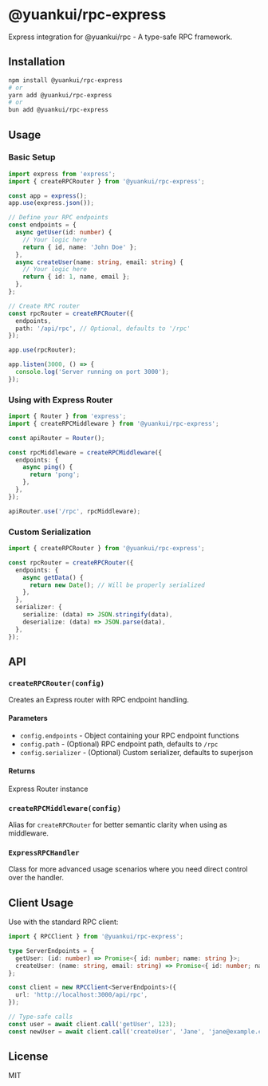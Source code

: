 # @yuankui/rpc-express

Express integration for @yuankui/rpc - A type-safe RPC framework.

## Installation

```bash
npm install @yuankui/rpc-express
# or
yarn add @yuankui/rpc-express
# or
bun add @yuankui/rpc-express
```

## Usage

### Basic Setup

```typescript
import express from 'express';
import { createRPCRouter } from '@yuankui/rpc-express';

const app = express();
app.use(express.json());

// Define your RPC endpoints
const endpoints = {
  async getUser(id: number) {
    // Your logic here
    return { id, name: 'John Doe' };
  },
  async createUser(name: string, email: string) {
    // Your logic here
    return { id: 1, name, email };
  },
};

// Create RPC router
const rpcRouter = createRPCRouter({
  endpoints,
  path: '/api/rpc', // Optional, defaults to '/rpc'
});

app.use(rpcRouter);

app.listen(3000, () => {
  console.log('Server running on port 3000');
});
```

### Using with Express Router

```typescript
import { Router } from 'express';
import { createRPCMiddleware } from '@yuankui/rpc-express';

const apiRouter = Router();

const rpcMiddleware = createRPCMiddleware({
  endpoints: {
    async ping() {
      return 'pong';
    },
  },
});

apiRouter.use('/rpc', rpcMiddleware);
```

### Custom Serialization

```typescript
import { createRPCRouter } from '@yuankui/rpc-express';

const rpcRouter = createRPCRouter({
  endpoints: {
    async getData() {
      return new Date(); // Will be properly serialized
    },
  },
  serializer: {
    serialize: (data) => JSON.stringify(data),
    deserialize: (data) => JSON.parse(data),
  },
});
```

## API

### `createRPCRouter(config)`

Creates an Express router with RPC endpoint handling.

#### Parameters

- `config.endpoints` - Object containing your RPC endpoint functions
- `config.path` - (Optional) RPC endpoint path, defaults to `/rpc`
- `config.serializer` - (Optional) Custom serializer, defaults to superjson

#### Returns

Express Router instance

### `createRPCMiddleware(config)`

Alias for `createRPCRouter` for better semantic clarity when using as middleware.

### `ExpressRPCHandler`

Class for more advanced usage scenarios where you need direct control over the handler.

## Client Usage

Use with the standard RPC client:

```typescript
import { RPCClient } from '@yuankui/rpc-express';

type ServerEndpoints = {
  getUser: (id: number) => Promise<{ id: number; name: string }>;
  createUser: (name: string, email: string) => Promise<{ id: number; name: string; email: string }>;
};

const client = new RPCClient<ServerEndpoints>({
  url: 'http://localhost:3000/api/rpc',
});

// Type-safe calls
const user = await client.call('getUser', 123);
const newUser = await client.call('createUser', 'Jane', 'jane@example.com');
```

## License

MIT